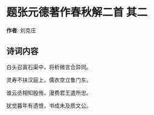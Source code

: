 # 题张元德著作春秋解二首  其二

**作者**: 刘克庄

## 诗词内容

白头召寘石渠中，将析微言合异同。

灵寿不扶汉庭上，儒衣空立鲁门东。

谁云丞相知殷侑，漫费君王遣所忠。

犹觉暮年有遗恨，书成未及质文公。

